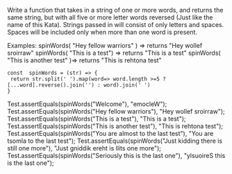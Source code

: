 Write a function that takes in a string of one or more words, and returns the same string, but with all five or more letter words reversed (Just like the name of this Kata). Strings passed in will consist of only letters and spaces. Spaces will be included only when more than one word is present.

Examples: spinWords( "Hey fellow warriors" ) => returns "Hey wollef sroirraw" spinWords( "This is a test") => returns "This is a test" spinWords( "This is another test" )=> returns "This is rehtona test"




```
const  spinWords = (str) => {
 return str.split(' ').map(word=> word.length >=5 ? [...word].reverse().join('') : word).join(' ')
}

```


Test.assertEquals(spinWords("Welcome"), "emocleW");
Test.assertEquals(spinWords("Hey fellow warriors"), "Hey wollef sroirraw");
Test.assertEquals(spinWords("This is a test"), "This is a test");
Test.assertEquals(spinWords("This is another test"), "This is rehtona test");
Test.assertEquals(spinWords("You are almost to the last test"), "You are tsomla to the last test");
Test.assertEquals(spinWords("Just kidding there is still one more"), "Just gniddik ereht is llits one more");
Test.assertEquals(spinWords("Seriously this is the last one"), "ylsuoireS this is the last one");
